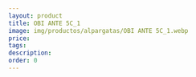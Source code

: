 ```yaml
---
layout: product
title: OBI ANTE 5C_1
image: img/productos/alpargatas/OBI ANTE 5C_1.webp
price: 
tags: 
description: 
order: 0
---
```

